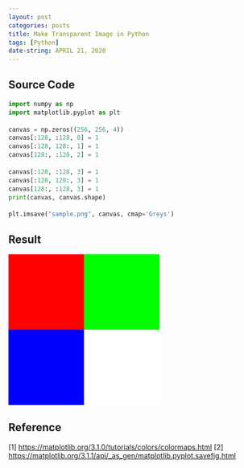 ```yaml
---
layout: post
categories: posts
title: Make Transparent Image in Python
tags: [Python]
date-string: APRIL 21, 2020
---
```


## Source Code
``` python
import numpy as np
import matplotlib.pyplot as plt

canvas = np.zeros((256, 256, 4))
canvas[:128, :128, 0] = 1
canvas[:128, 128:, 1] = 1
canvas[128:, :128, 2] = 1

canvas[:128, :128, 3] = 1
canvas[:128, 128:, 3] = 1
canvas[128:, :128, 3] = 1
print(canvas, canvas.shape)

plt.imsave("sample.png", canvas, cmap='Greys')
```
## Result
<img src="/images/2020-04-21/sample.png" width="300">

## Reference
[1] https://matplotlib.org/3.1.0/tutorials/colors/colormaps.html
[2] https://matplotlib.org/3.1.1/api/_as_gen/matplotlib.pyplot.savefig.html
